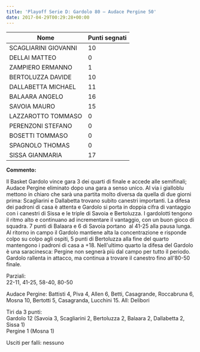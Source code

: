 ```yaml
---
title: 'Playoff Serie D: Gardolo 80 – Audace Pergine 50'
date: 2017-04-29T00:29:28+00:00
---
```

| **Nome** | **Punti segnati** |
| -------- | ----------------- |
| SCAGLIARINI GIOVANNI | 10 |
| DELLAI MATTEO | 0 |
| ZAMPIERO ERMANNO | 1 |
| BERTOLUZZA DAVIDE | 10 |
| DALLABETTA MICHAEL | 11 |
| BALAARA ANGELO | 16 |
| SAVOIA MAURO | 15 |
| LAZZAROTTO TOMMASO | 0 |
| PERENZONI STEFANO | 0 |
| BOSETTI TOMMASO | 0 |
| SPAGNOLO THOMAS | 0 |
| SISSA GIANMARIA | 17 |

**Commento:**

Il Basket Gardolo vince gara 3 dei quarti di finale e accede alle semifinali; Audace Pergine eliminato dopo una gara a senso unico. Al via i gialloblu mettono in chiaro che sarà una partita molto diversa da quella di due giorni prima: Scagliarini e Dallabetta trovano subito canestri importanti. La difesa dei padroni di casa è attenta e Gardolo si porta in doppia cifra di vantaggio con i canestri di Sissa e le triple di Savoia e Bertoluzza. I gardolotti tengono il ritmo alto e continuano ad incrementare il vantaggio, con un buon gioco di squadra. 7 punti di Balaara e 6 di Savoia portano  al 41-25 alla pausa lunga. Al ritorno in campo il Gardolo mantiene alta la concentrazione e risponde colpo su colpo agli ospiti, 5 punti di Bertoluzza alla fine del quarto mantengono i padroni di casa a +18. Nell'ultimo quarto la difesa del Gardolo è una saracinesca: Pergine non segnerà più dal campo per tutto il periodo. Gardolo rallenta in attacco, ma continua a trovare il canestro fino all'80-50 finale.

Parziali:  
22-11, 41-25, 58-40, 80-50

Audace Pergine: Battisti 4, Piva 4, Allen 6, Betti, Casagrande, Roccabruna 6, Mosna 10, Bertotti 5, Casagranda, Lucchini 15. All: Delibori

Tiri da 3 punti:  
Gardolo 12 (Savoia 3, Scagliarini 2, Bertoluzza 2, Balaara 2, Dallabetta 2, Sissa 1)  
Pergine 1 (Mosna 1)

Usciti per falli: nessuno
